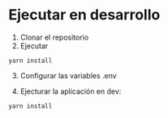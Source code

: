 # Ejecutar en desarrollo

1. Clonar el repositorio
2. Ejecutar 

```
yarn install
```
3. Configurar las variables .env
   
4. Ejecturar la aplicación en dev:
```
yarn install
```
